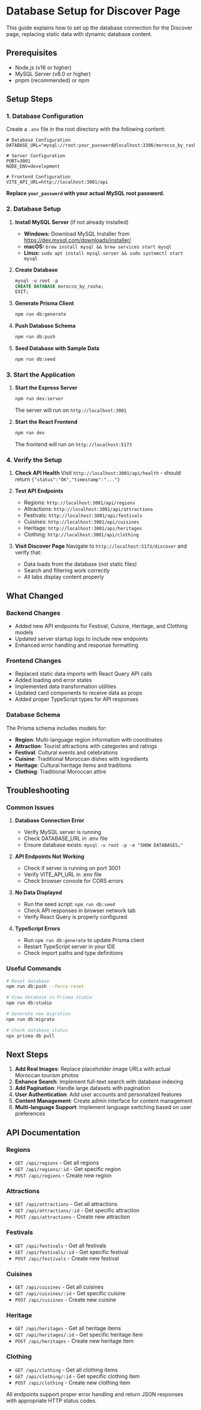 # Database Setup for Discover Page

This guide explains how to set up the database connection for the Discover page, replacing static data with dynamic database content.

## Prerequisites

- Node.js (v16 or higher)
- MySQL Server (v8.0 or higher)
- pnpm (recommended) or npm

## Setup Steps

### 1. Database Configuration

Create a `.env` file in the root directory with the following content:

```env
# Database Configuration
DATABASE_URL="mysql://root:your_password@localhost:3306/morocco_by_rasha"

# Server Configuration
PORT=3001
NODE_ENV=development

# Frontend Configuration
VITE_API_URL=http://localhost:3001/api
```

**Replace `your_password` with your actual MySQL root password.**

### 2. Database Setup

1. **Install MySQL Server** (if not already installed)
   - **Windows:** Download MySQL Installer from https://dev.mysql.com/downloads/installer/
   - **macOS:** `brew install mysql && brew services start mysql`
   - **Linux:** `sudo apt install mysql-server && sudo systemctl start mysql`

2. **Create Database**
   ```sql
   mysql -u root -p
   CREATE DATABASE morocco_by_rasha;
   EXIT;
   ```

3. **Generate Prisma Client**
   ```bash
   npm run db:generate
   ```

4. **Push Database Schema**
   ```bash
   npm run db:push
   ```

5. **Seed Database with Sample Data**
   ```bash
   npm run db:seed
   ```

### 3. Start the Application

1. **Start the Express Server**
   ```bash
   npm run dev:server
   ```
   The server will run on `http://localhost:3001`

2. **Start the React Frontend**
   ```bash
   npm run dev
   ```
   The frontend will run on `http://localhost:5173`

### 4. Verify the Setup

1. **Check API Health**
   Visit `http://localhost:3001/api/health` - should return `{"status":"OK","timestamp":"..."}`

2. **Test API Endpoints**
   - Regions: `http://localhost:3001/api/regions`
   - Attractions: `http://localhost:3001/api/attractions`
   - Festivals: `http://localhost:3001/api/festivals`
   - Cuisines: `http://localhost:3001/api/cuisines`
   - Heritage: `http://localhost:3001/api/heritages`
   - Clothing: `http://localhost:3001/api/clothing`

3. **Visit Discover Page**
   Navigate to `http://localhost:5173/discover` and verify that:
   - Data loads from the database (not static files)
   - Search and filtering work correctly
   - All tabs display content properly

## What Changed

### Backend Changes
- Added new API endpoints for Festival, Cuisine, Heritage, and Clothing models
- Updated server startup logs to include new endpoints
- Enhanced error handling and response formatting

### Frontend Changes
- Replaced static data imports with React Query API calls
- Added loading and error states
- Implemented data transformation utilities
- Updated card components to receive data as props
- Added proper TypeScript types for API responses

### Database Schema
The Prisma schema includes models for:
- **Region**: Multi-language region information with coordinates
- **Attraction**: Tourist attractions with categories and ratings
- **Festival**: Cultural events and celebrations
- **Cuisine**: Traditional Moroccan dishes with ingredients
- **Heritage**: Cultural heritage items and traditions
- **Clothing**: Traditional Moroccan attire

## Troubleshooting

### Common Issues

1. **Database Connection Error**
   - Verify MySQL server is running
   - Check DATABASE_URL in .env file
   - Ensure database exists: `mysql -u root -p -e "SHOW DATABASES;"`

2. **API Endpoints Not Working**
   - Check if server is running on port 3001
   - Verify VITE_API_URL in .env file
   - Check browser console for CORS errors

3. **No Data Displayed**
   - Run the seed script: `npm run db:seed`
   - Check API responses in browser network tab
   - Verify React Query is properly configured

4. **TypeScript Errors**
   - Run `npm run db:generate` to update Prisma client
   - Restart TypeScript server in your IDE
   - Check import paths and type definitions

### Useful Commands

```bash
# Reset database
npm run db:push --force-reset

# View database in Prisma Studio
npm run db:studio

# Generate new migration
npm run db:migrate

# Check database status
npx prisma db pull
```

## Next Steps

1. **Add Real Images**: Replace placeholder image URLs with actual Moroccan tourism photos
2. **Enhance Search**: Implement full-text search with database indexing
3. **Add Pagination**: Handle large datasets with pagination
4. **User Authentication**: Add user accounts and personalized features
5. **Content Management**: Create admin interface for content management
6. **Multi-language Support**: Implement language switching based on user preferences

## API Documentation

### Regions
- `GET /api/regions` - Get all regions
- `GET /api/regions/:id` - Get specific region
- `POST /api/regions` - Create new region

### Attractions
- `GET /api/attractions` - Get all attractions
- `GET /api/attractions/:id` - Get specific attraction
- `POST /api/attractions` - Create new attraction

### Festivals
- `GET /api/festivals` - Get all festivals
- `GET /api/festivals/:id` - Get specific festival
- `POST /api/festivals` - Create new festival

### Cuisines
- `GET /api/cuisines` - Get all cuisines
- `GET /api/cuisines/:id` - Get specific cuisine
- `POST /api/cuisines` - Create new cuisine

### Heritage
- `GET /api/heritages` - Get all heritage items
- `GET /api/heritages/:id` - Get specific heritage item
- `POST /api/heritages` - Create new heritage item

### Clothing
- `GET /api/clothing` - Get all clothing items
- `GET /api/clothing/:id` - Get specific clothing item
- `POST /api/clothing` - Create new clothing item

All endpoints support proper error handling and return JSON responses with appropriate HTTP status codes. 